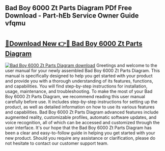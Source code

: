 ## Bad Boy 6000 Zt Parts Diagram PDf Free Download - Part-hEb Service Owner Guide vfqmu

# <h2><a href="http://dft8uv7.blite.top/?on=Bad+Boy+6000+Zt+Parts+Diagram">🔗Download New 👉🔴 Bad Boy 6000 Zt Parts Diagram</a></h2>

[![Bad Boy 6000 Zt Parts Diagram download](https://i.imgur.com/lujVjoI.png)](http://dft8uv7.blite.top/?on=Bad+Boy+6000+Zt+Parts+Diagram)
Greetings and welcome to the user manual for your newly assembled Bad Boy 6000 Zt Parts Diagram. This manual is specifically designed to help you get started with your product and provide you with a thorough understanding of its features, functions, and capabilities. You will find step-by-step instructions for installation, usage, maintenance, and troubleshooting. To make the most of your Bad Boy 6000 Zt Parts Diagram, we recommend reading this user manual carefully before use. It includes step-by-step instructions for setting up the product, as well as detailed information on how to use its various features and capabilities. Bad Boy 6000 Zt Parts Diagram advanced features include augmented reality, customizable profiles, automatic software updates, and voice recognition, all of which can be accessed and customized through the user interface. It's our hope that the Bad Boy 6000 Zt Parts Diagram has been a clear and easy-to-follow guide in helping you get started with your new product. Should you require any assistance or clarification, please do not hesitate to contact our customer support team.
